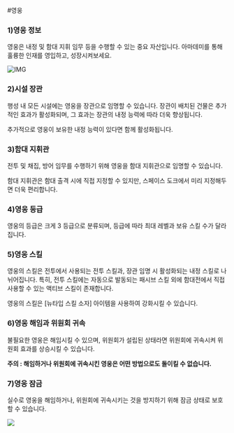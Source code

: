 #영웅

### 1)영웅 정보

 영웅은 내정 및 함대 지휘 임무 등을 수행할 수 있는 중요 자산입니다. 아마데미를 통해 훌륭한 인재를 영입하고, 성장시켜보세요.

![IMG]()



### 2)시설 장관

 행성 내 모든 시설에는 영웅을 장관으로 임명할 수 있습니다. 장관이 배치된 건물은 추가적인 효과가 활성화되며, 그 효과는 장관의 내정 능력에 따라 더욱 향상됩니다.

추가적으로 영웅이 보유한 내정 능력이 있다면 함께 활성화됩니다.



### 3)함대 지휘관

 전투 및 채집, 방어 임무를 수행하기 위해 영웅을 함대 지휘관으로 임명할 수 있습니다.

함대 지휘관은 함대 출격 시에 직접 지정할 수 있지만, 스페이스 도크에서 미리 지정해두면 더욱 편리합니다.



### 4)영웅 등급

 영웅의 등급은 크게 3 등급으로 분류되며, 등급에 따라 최대 레벨과 보유 스킬 수가 달라집니다.



### 5)영웅 스킬

 영웅의 스킬은 전투에서 사용되는 전투 스킬과, 장관 임명 시 활성화되는 내정 스킬로 나뉘어집니다. 특히, 전투 스킬에는 자동으로 발동되는 패시브 스킬 외에 함대전에서 직접 사용할 수 있는 액티브 스킬이 존재합니다.

영웅의 스킬은 [뉴타입 스킬 소자] 아이템을 사용하여 강화시킬 수 있습니다.



### 6)영웅 해임과 위원회 귀속

 불필요한 영웅은 해임시킬 수 있으며, 위원회가 설립된 상태라면 위원회에 귀속시켜 위원회 효과를 상승시킬 수 있습니다.

**주의 : 해임하거나 위원회에 귀속시킨 영웅은 어떤 방법으로도 돌이킬 수 없습니다.**



### 7)영웅 잠금

 실수로 영웅을 해임하거나, 위원회에 귀속시키는 것을 방지하기 위해 잠금 상태로 보호할 수 있습니다.

![](https://s3.ap-northeast-2.amazonaws.com/an2img/guide/300_001HeroLock.png)